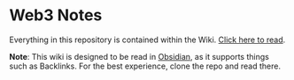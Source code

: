 # Web3 Notes

Everything in this repository is contained within the Wiki. [Click here to read](https://github.com/heaversm/web3/wiki).

**Note**: This wiki is designed to be read in [Obsidian](https://obsidian.md/), as it supports things such as Backlinks. For the best experience, clone the repo and read there.
